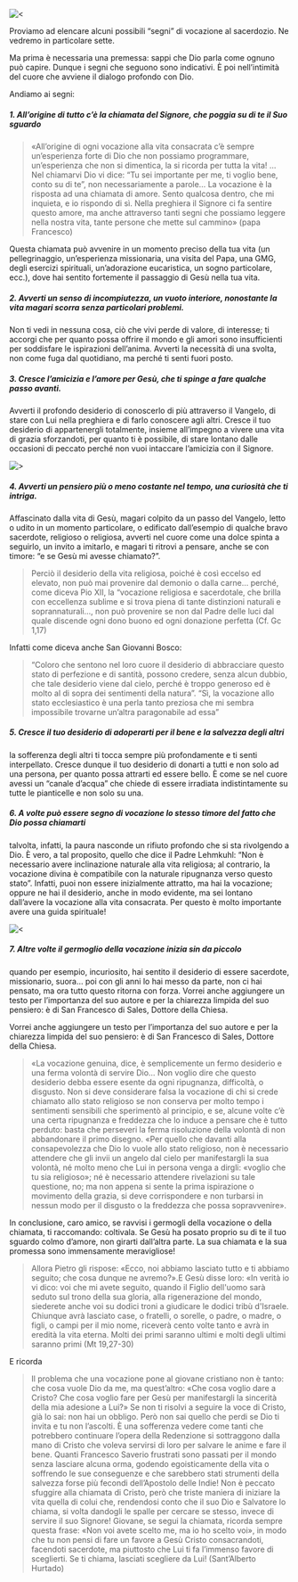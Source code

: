 ![<](http://vocazione.altervista.org/hosted-images/s2.jpg)

Proviamo ad elencare alcuni possibili “segni” di vocazione al sacerdozio. Ne vedremo in particolare sette.

Ma prima è necessaria una premessa: sappi che Dio parla come ognuno può capire. Dunque i segni che seguono sono indicativi. È poi nell’intimità del cuore che avviene il dialogo profondo con Dio.

Andiamo ai segni:

##### 1. All’origine di tutto c’è la chiamata del Signore, che poggia su di te il Suo sguardo

> «All’origine di ogni vocazione alla vita consacrata c’è sempre un’esperienza forte di Dio che non possiamo programmare, un’esperienza che non si dimentica, la si ricorda per tutta la vita! … Nel chiamarvi Dio vi dice: “Tu sei importante per me, ti voglio bene, conto su di te”, non necessariamente a parole… La vocazione è la risposta ad una chiamata di amore. Sento qualcosa dentro, che mi inquieta, e io rispondo di sì. Nella preghiera il Signore ci fa sentire questo amore, ma anche attraverso tanti segni che possiamo leggere nella nostra vita, tante persone che mette sul cammino» 
<span>(papa Francesco)</span>

Questa chiamata può avvenire in un momento preciso della tua vita (un pellegrinaggio, un’esperienza missionaria, una visita del Papa, una GMG, degli esercizi spirituali, un’adorazione eucaristica, un sogno particolare, ecc.), dove hai sentito fortemente il passaggio di Gesù nella tua vita.

##### 2. Avverti un senso di incompiutezza, un vuoto interiore, nonostante la vita magari scorra senza particolari problemi.
Non ti vedi in nessuna cosa, ciò che vivi perde di valore, di interesse; ti accorgi che per quanto possa offrire il mondo e gli amori sono insufficienti per soddisfare le ispirazioni dell’anima. Avverti la necessità di una svolta, non come fuga dal quotidiano, ma perché ti senti fuori posto.

##### 3. Cresce l’amicizia e l’amore per Gesù, che ti spinge a fare qualche passo avanti. 
Avverti il profondo desiderio di conoscerlo di più attraverso il Vangelo, di stare con Lui nella preghiera e di farlo conoscere agli altri. Cresce il tuo desiderio di appartenergli totalmente, insieme all’impegno a vivere una vita di grazia sforzandoti, per quanto ti è possibile, di stare lontano dalle occasioni di peccato perché non vuoi intaccare l’amicizia con il Signore.

![>](http://vocazione.altervista.org/hosted-images/s3.jpg)

##### 4. Avverti un pensiero più o meno costante nel tempo, una curiosità che ti intriga. 
Affascinato dalla vita di Gesù, magari colpito da un passo del Vangelo, letto o udito in un momento particolare, o edificato dall’esempio di qualche bravo sacerdote, religioso o religiosa, avverti nel cuore come una dolce spinta a seguirlo, un invito a imitarlo, e magari ti ritrovi a pensare, anche se con timore: “e se Gesù mi avesse chiamato?”.

> Perciò il desiderio della vita religiosa, poiché è così eccelso ed elevato, non può mai provenire dal demonio o dalla carne… perché, come diceva Pio XII, la “vocazione religiosa e sacerdotale, che brilla con eccellenza sublime e si trova piena di tante distinzioni naturali e soprannaturali…, non può provenire se non dal Padre delle luci dal quale discende ogni dono buono ed ogni donazione perfetta 
<span>(Cf. Gc 1,17)</span>

Infatti come diceva anche San Giovanni Bosco: 
> “Coloro che sentono nel loro cuore il desiderio di abbracciare questo stato di perfezione e di santità, possono credere, senza alcun dubbio, che tale desiderio viene dal cielo, perché è troppo generoso ed è molto al di sopra dei sentimenti della natura”. “Sì, la vocazione allo stato ecclesiastico è una perla tanto preziosa che mi sembra impossibile trovarne un’altra paragonabile ad essa”

##### 5. Cresce il tuo desiderio di adoperarti per il bene e la salvezza degli altri
 la sofferenza degli altri ti tocca sempre più profondamente e ti senti interpellato. Cresce dunque il tuo desiderio di donarti a tutti e non solo ad una persona, per quanto possa attrarti ed essere bello. È come se nel cuore avessi un “canale d’acqua” che chiede di essere irradiata indistintamente su tutte le pianticelle e non solo su una.
 
#####  6. A volte può essere segno di vocazione lo stesso timore del fatto che Dio possa chiamarti
talvolta, infatti, la paura nasconde un rifiuto profondo che si sta rivolgendo a Dio. È vero, a tal proposito, quello che dice il Padre Lehmkuhl: “Non è necessario avere inclinazione naturale alla vita religiosa; al contrario, la vocazione divina è compatibile con la naturale ripugnanza verso questo stato”. Infatti, puoi non essere inizialmente attratto, ma hai la vocazione; oppure ne hai il desiderio, anche in modo evidente, ma sei lontano dall’avere la vocazione alla vita consacrata. Per questo è molto importante avere una guida spirituale!

![<](http://vocazione.altervista.org/hosted-images/s4.jpg)

##### 7. Altre volte il germoglio della vocazione inizia sin da piccolo
quando per esempio, incuriosito, hai sentito il desiderio di essere sacerdote, missionario, suora… poi con gli anni lo hai messo da parte, non ci hai pensato, ma ora tutto questo ritorna con forza. Vorrei anche aggiungere un testo per l’importanza del suo autore e per la chiarezza limpida del suo pensiero: è di San Francesco di Sales, Dottore della Chiesa.

Vorrei anche aggiungere un testo per l’importanza del suo autore e per la chiarezza limpida del suo pensiero: è di San Francesco di Sales, Dottore della Chiesa. 

> «La vocazione genuina, dice, è semplicemente un fermo desiderio e una ferma volontà di servire Dio… Non voglio dire che questo desiderio debba essere esente da ogni ripugnanza, difficoltà, o disgusto. Non si deve considerare falsa la vocazione di chi si crede chiamato allo stato religioso se non conserva per molto tempo i sentimenti sensibili che sperimentò al principio, e se, alcune volte c’è una certa ripugnanza e freddezza che lo induce a pensare che è tutto perduto: basta che perseveri la ferma risoluzione della volontà di non abbandonare il primo disegno. «Per quello che davanti alla consapevolezza che Dio lo vuole allo stato religioso, non è necessario attendere che gli invii un angelo dal cielo per manifestargli la sua volontà, né molto meno che Lui in persona venga a dirgli: «voglio che tu sia religioso»; né è necessario attendere rivelazioni su tale questione, no; ma non appena si sente la prima ispirazione o movimento della grazia, si deve corrispondere e non turbarsi in nessun modo per il disgusto o la freddezza che possa sopravvenire».

In conclusione, caro amico, se ravvisi i germogli della vocazione o della chiamata, ti raccomando: coltivala. Se Gesù ha posato proprio su di te il tuo sguardo colmo d’amore, non girarti dall’altra parte. La sua chiamata e la sua promessa sono immensamente meravigliose! 

> Allora Pietro gli rispose: «Ecco, noi abbiamo lasciato tutto e ti abbiamo seguito; che cosa dunque ne avremo?».E Gesù disse loro: «In verità io vi dico: voi che mi avete seguito, quando il Figlio dell'uomo sarà seduto sul trono della sua gloria, alla rigenerazione del mondo, siederete anche voi su dodici troni a giudicare le dodici tribù d'Israele. Chiunque avrà lasciato case, o fratelli, o sorelle, o padre, o madre, o figli, o campi per il mio nome, riceverà cento volte tanto e avrà in eredità la vita eterna. Molti dei primi saranno ultimi e molti degli ultimi saranno primi
<span> (Mt 19,27-30)</span>

E ricorda

> Il problema che una vocazione pone al giovane cristiano non è tanto: che cosa vuole Dio da me, ma quest’altro: «Che cosa voglio dare a Cristo? Che cosa voglio fare per Gesù per manifestargli la sincerità della mia adesione a Lui?» Se non ti risolvi a seguire la voce di Cristo, già lo sai: non hai un obbligo. Però non sai quello che perdi se Dio ti invita e tu non l’ascolti. È una sofferenza vedere come tanti che potrebbero continuare l’opera della Redenzione si sottraggono dalla mano di Cristo che voleva servirsi di loro per salvare le anime e fare il bene. Quanti Francesco Saverio frustrati sono passati per il mondo senza lasciare alcuna orma, godendo egoisticamente della vita o soffrendo le sue conseguenze e che sarebbero stati strumenti della salvezza forse più fecondi dell’Apostolo delle Indie! Non è peccato sfuggire alla chiamata di Cristo, però che triste maniera di iniziare la vita quella di colui che, rendendosi conto che il suo Dio e Salvatore lo chiama, si volta dandogli le spalle per cercare se stesso, invece di servire il suo Signore! Giovane, se segui la chiamata, ricorda sempre questa frase: «Non voi avete scelto me, ma io ho scelto voi», in modo che tu non pensi di fare un favore a Gesù Cristo consacrandoti, facendoti sacerdote, ma piuttosto che Lui ti fa l’immenso favore di sceglierti. Se ti chiama, lasciati scegliere da Lui! 
<span>(Sant’Alberto Hurtado)</span>